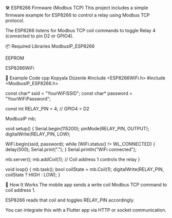 🛠 ESP8266 Firmware (Modbus TCP)
This project includes a simple firmware example for ESP8266 to control a relay using Modbus TCP protocol.

The ESP8266 listens for Modbus TCP coil commands to toggle Relay 4 (connected to pin D2 or GPIO4).

📦 Required Libraries
ModbusIP_ESP8266

EEPROM

ESP8266WiFi

🔌 Example Code
cpp
Kopyala
Düzenle
#include <ESP8266WiFi.h>
#include <ModbusIP_ESP8266.h>

const char* ssid = "YourWiFiSSID";
const char* password = "YourWiFiPassword";

const int RELAY_PIN = 4; // GPIO4 = D2

ModbusIP mb;

void setup() {
  Serial.begin(115200);
  pinMode(RELAY_PIN, OUTPUT);
  digitalWrite(RELAY_PIN, LOW);

  WiFi.begin(ssid, password);
  while (WiFi.status() != WL_CONNECTED) {
    delay(500);
    Serial.print(".");
  }
  Serial.println("WiFi connected");

  mb.server();
  mb.addCoil(1); // Coil address 1 controls the relay
}

void loop() {
  mb.task();
  bool coilState = mb.Coil(1);
  digitalWrite(RELAY_PIN, coilState ? HIGH : LOW);
}

📡 How It Works
The mobile app sends a write coil Modbus TCP command to coil address 1.

ESP8266 reads that coil and toggles RELAY_PIN accordingly.

You can integrate this with a Flutter app via HTTP or socket communication.
